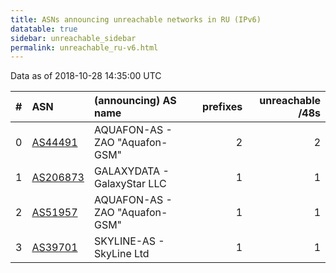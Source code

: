 ```yaml
---
title: ASNs announcing unreachable networks in RU (IPv6)
datatable: true
sidebar: unreachable_sidebar
permalink: unreachable_ru-v6.html
---
```


Data as of 2018-10-28 14:35:00 UTC


<div class="datatable-begin"></div>

|   # | ASN                                      | (announcing) AS name           |   prefixes |   unreachable /48s |
|----:|:-----------------------------------------|:-------------------------------|-----------:|-------------------:|
|   0 | [AS44491](unreachable_AS44491-v6.html)   | AQUAFON-AS - ZAO "Aquafon-GSM" |          2 |                  2 |
|   1 | [AS206873](unreachable_AS206873-v6.html) | GALAXYDATA - GalaxyStar LLC    |          1 |                  1 |
|   2 | [AS51957](unreachable_AS51957-v6.html)   | AQUAFON-AS - ZAO "Aquafon-GSM" |          1 |                  1 |
|   3 | [AS39701](unreachable_AS39701-v6.html)   | SKYLINE-AS - SkyLine Ltd       |          1 |                  1 |

<div class="datatable-end"></div>
